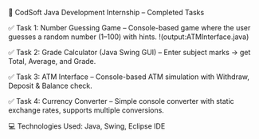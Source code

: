 🎯 CodSoft Java Development Internship – Completed Tasks

✅ Task 1: Number Guessing Game – Console-based game where the user guesses a random number (1–100) with hints.
 !(output:ATMInterface.java)

✅ Task 2: Grade Calculator (Java Swing GUI) – Enter subject marks → get Total, Average, and Grade.

✅ Task 3: ATM Interface – Console-based ATM simulation with Withdraw, Deposit & Balance check.

✅ Task 4: Currency Converter – Simple console converter with static exchange rates, supports multiple conversions.

💻 Technologies Used: Java, Swing, Eclipse IDE



